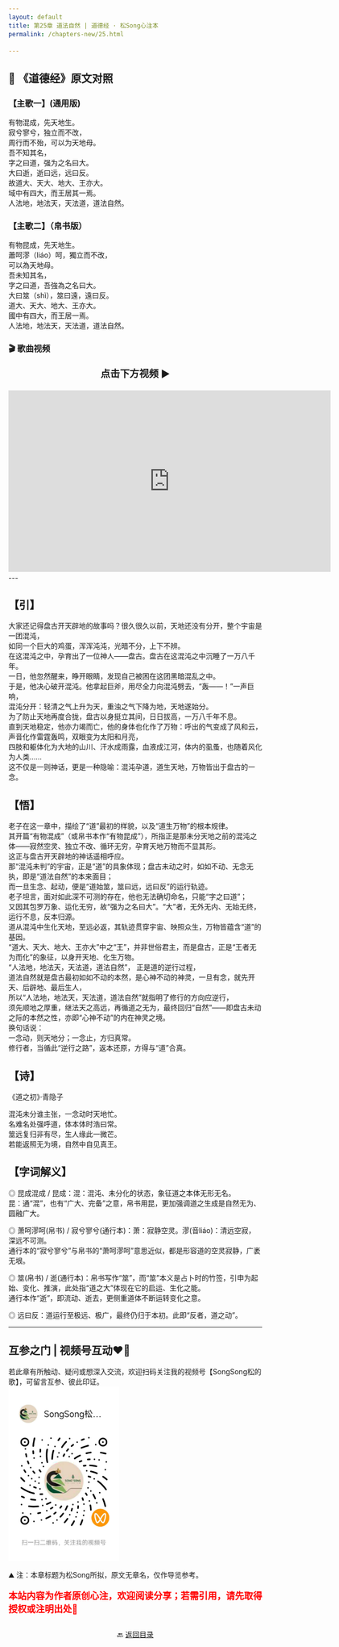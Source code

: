 ```yaml
---
layout: default
title: 第25章 道法自然 | 道德经 · 松Song心注本
permalink: /chapters-new/25.html

---
```


## 📜 《道德经》原文对照
### 【主歌一】(通用版) 
有物混成，先天地生。<br>
寂兮寥兮，独立而不改，<br>
周行而不殆，可以为天地母。<br>
吾不知其名，<br>
字之曰道，强为之名曰大。<br>
大曰逝，逝曰远，远曰反。<br>
故道大、天大、地大、王亦大。<br>
域中有四大，而王居其一焉。<br>
人法地，地法天，天法道，道法自然。<br>

### 【主歌二】（帛书版）
有物昆成，先天地生。<br>
蕭呵漻（liáo）呵，獨立而不改，<br>
可以為天地母。<br>
吾未知其名，<br>
字之曰道，吾強為之名曰大。<br>
大曰筮（shì），筮曰遠，遠曰反。<br>
道大、天大、地大、王亦大。<br>
國中有四大，而王居一焉。<br>
人法地，地法天，天法道，道法自然。<br>

### 🎬 歌曲视频
<p style="text-align:center; font-size:1.2rem; font-weight:bold;">
  点击下方视频 ▶️
</p>

<iframe
  src="https://streamable.com/e/sdqe1x"
  width="640"
  height="360"
  frameborder="0"
  allowfullscreen
  loading="lazy">
</iframe>
---

## 【引】
大家还记得盘古开天辟地的故事吗？很久很久以前，天地还没有分开，整个宇宙是一团混沌，<br>
如同一个巨大的鸡蛋，浑浑沌沌，光暗不分，上下不辨。<br>
在这混沌之中，孕育出了一位神人——盘古。盘古在这混沌之中沉睡了一万八千年。<br>
一日，他忽然醒来，睁开眼睛，发现自己被困在这团黑暗混乱之中。<br>
于是，他决心破开混沌。他拿起巨斧，用尽全力向混沌劈去，“轰——！”一声巨响，<br>
混沌分开：轻清之气上升为天，重浊之气下降为地，天地遂始分。<br>
为了防止天地再度合拢，盘古以身挺立其间，日日拔高，一万八千年不息。<br>
直到天地稳定，他亦力竭而亡，他的身体也化作了万物：呼出的气变成了风和云，声音化作雷霆轰鸣，双眼变为太阳和月亮，<br>
四肢和躯体化为大地的山川、汗水成雨露，血液成江河，体内的虱蚤，也随着风化为人类……<br>
这不仅是一则神话，更是一种隐喻：混沌孕道，道生天地，万物皆出于盘古的一念。<br>

## 【悟】
老子在这一章中，描绘了“道”最初的样貌，以及“道生万物”的根本规律。<br>
其开篇“有物混成”（或帛书本作“有物昆成”），所指正是那未分天地之前的混沌之体——寂然空灵、独立不改、循环无穷，孕育天地万物而不显其形。<br>
这正与盘古开天辟地的神话遥相呼应。<br>
那“混沌未判”的宇宙，正是“道”的具象体现；盘古未动之时，如如不动、无念无执，即是“道法自然”的本来面目；<br>
而一旦生念、起动，便是“道始筮，筮曰远，远曰反”的运行轨迹。<br>
老子坦言，面对如此深不可测的存在，他也无法确切命名，只能“字之曰道”；<br>
又因其包罗万象、运化无穷，故“强为之名曰大”。“大”者，无外无内、无始无终，运行不息，反本归源。<br>
道从混沌中生化天地，至远必返，其轨迹贯穿宇宙、映照众生，万物皆蕴含“道”的基因。<br>
“道大、天大、地大、王亦大”中之“王”，并非世俗君主，而是盘古，正是“王者无为而化”的象征，以身开天地、化生万物。<br>
“人法地，地法天，天法道，道法自然”， 正是道的逆行过程，<br>
道法自然就是盘古最初如如不动的本然，是心神不动的神灵，一旦有念，就先开天、后辟地、最后生人，<br>
所以“人法地，地法天，天法道，道法自然”就指明了修行的方向应逆行，<br>
须先顺地之厚重，继法天之高远，再循道之无为，最终回归“自然”——即盘古未动之际的本然之性，亦即“心神不动”的内在神灵之境。<br>
换句话说：<br>
一念动，则天地分；一念止，方归真常。<br>
修行者，当循此“逆行之路”，返本还原，方得与“道”合真。<br>

## 【诗】
《道之初》·青隐子<br>

混沌未分谁主张，一念动时天地忙。<br>
名难名处强呼道，体本体时浩曰常。<br>
筮远复归非有尽，生人缘此一微芒。<br>
若能返照无为境，自然中自见真王。<br>

## 【字词解义】

◎ 昆成混成 / 昆成：混：混沌、未分化的状态，象征道之本体无形无名。<br>
   昆：通“混”，也有“广大、完备”之意，帛书用昆，更加强调道之生成是自然无为、圆融广大。<br>

◎ 萧呵漻呵(帛书) / 寂兮寥兮(通行本)：萧：寂静空灵。漻(音liáo)：清远空寂，深远不可测。<br>
   通行本的“寂兮寥兮”与帛书的“萧呵漻呵”意思近似，都是形容道的空灵寂静，广袤无垠。<br>

◎ 筮(帛书) / 逝(通行本)：帛书写作“筮”，而“筮”本义是占卜时的竹签，引申为起始、变化、推演，此处指“道之大”体现在它的启运、生化之能。<br>
   通行本作“逝”，即流动、逝去，更侧重道体不断运转变化之意。<br>

◎ 远曰反：道运行至极远、极广，最终仍归于本初。此即“反者，道之动”。<br>

---
##  互参之门 | 视频号互动❤️🤝

若此章有所触动、疑问或想深入交流，欢迎扫码关注我的视频号【SongSong松的歌】，可留言互参、彼此印证。<br>
<img src="../img/qrcode_songsong.jpg" alt="扫码进入视频号" width="220">

⛰️ 注：本章标题为松Song所拟，原文无章名，仅作导览参考。<br>
<p style="color:red; font-size:18px; font-weight:bold;">
本站内容为作者原创心注，欢迎阅读分享；若需引用，请先取得授权或注明出处🙏
</p>

<p style="text-align:center; margin-top:2em;">
  🔙 <a href="{{ '/' | relative_url }}#catalog">返回目录</a>
</p>

